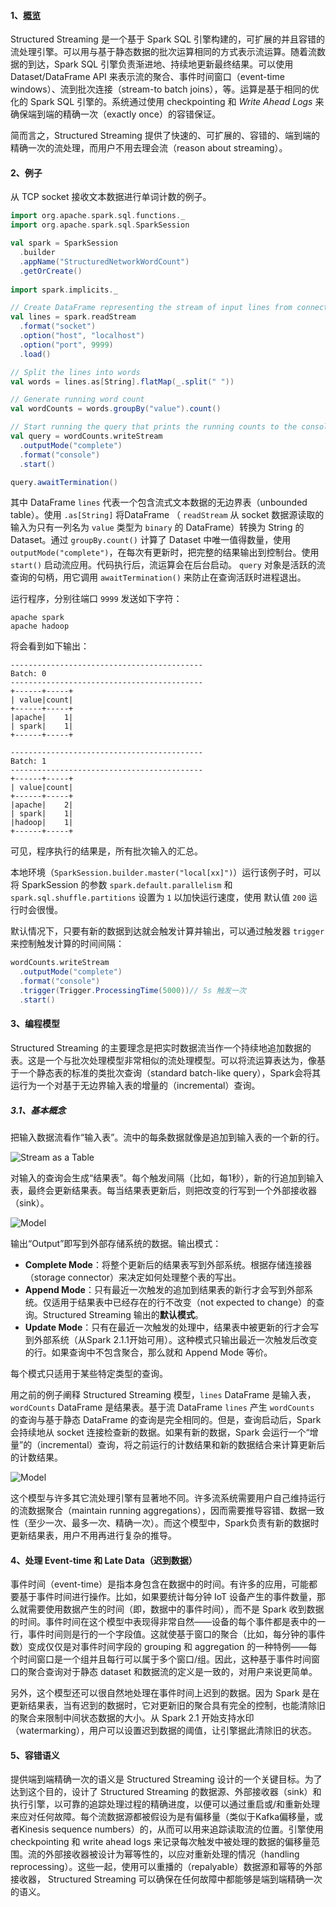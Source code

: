 #### 1、[概览](http://spark.apache.org/docs/2.2.0/structured-streaming-programming-guide.html#overview)

Structured Streaming 是一个基于 Spark SQL 引擎构建的，可扩展的并且容错的流处理引擎。可以用与基于静态数据的批次运算相同的方式表示流运算。随着流数据的到达，Spark SQL 引擎负责渐进地、持续地更新最终结果。可以使用 Dataset/DataFrame API 来表示流的聚合、事件时间窗口（event-time windows）、流到批次连接（stream-to batch joins），等。运算是基于相同的优化的 Spark SQL 引擎的。系统通过使用 checkpointing 和 *Write Ahead Logs* 来确保端到端的精确一次（exactly once）的容错保证。

简而言之，Structured Streaming 提供了快速的、可扩展的、容错的、端到端的精确一次的流处理，而用户不用去理会流（reason about streaming）。

#### 2、例子

从 TCP socket 接收文本数据进行单词计数的例子。

```scala
import org.apache.spark.sql.functions._
import org.apache.spark.sql.SparkSession

val spark = SparkSession
  .builder
  .appName("StructuredNetworkWordCount")
  .getOrCreate()
  
import spark.implicits._

// Create DataFrame representing the stream of input lines from connection to localhost:9999
val lines = spark.readStream
  .format("socket")
  .option("host", "localhost")
  .option("port", 9999)
  .load()

// Split the lines into words
val words = lines.as[String].flatMap(_.split(" "))

// Generate running word count
val wordCounts = words.groupBy("value").count()

// Start running the query that prints the running counts to the console
val query = wordCounts.writeStream
  .outputMode("complete")
  .format("console")
  .start()

query.awaitTermination()
```

其中 DataFrame `lines` 代表一个包含流式文本数据的无边界表（unbounded table）。使用 `.as[String]` 将DataFrame （ `readStream`  从 socket 数据源读取的输入为只有一列名为 `value` 类型为 `binary` 的 DataFrame）转换为 String 的 Dataset。通过 `groupBy.count()` 计算了 Dataset 中唯一值得数量，使用`outputMode("complete")`，在每次有更新时，把完整的结果输出到控制台。使用 `start()` 启动流应用。代码执行后，流运算会在后台启动。 `query` 对象是活跃的流查询的句柄，用它调用 `awaitTermination()` 来防止在查询活跃时进程退出。

运行程序，分别往端口 `9999` 发送如下字符：

```
apache spark
apache hadoop
```

将会看到如下输出：

```
-------------------------------------------
Batch: 0
-------------------------------------------
+------+-----+
| value|count|
+------+-----+
|apache|    1|
| spark|    1|
+------+-----+

-------------------------------------------
Batch: 1
-------------------------------------------
+------+-----+
| value|count|
+------+-----+
|apache|    2|
| spark|    1|
|hadoop|    1|
+------+-----+
```

可见，程序执行的结果是，所有批次输入的汇总。

本地环境（`SparkSession.builder.master("local[xx]")`）运行该例子时，可以将 SparkSession 的参数 `spark.default.parallelism` 和 `spark.sql.shuffle.partitions` 设置为 `1` 以加快运行速度，使用 默认值 `200` 运行时会很慢。

默认情况下，只要有新的数据到达就会触发计算并输出，可以通过触发器 `trigger` 来控制触发计算的时间间隔：

```scala
wordCounts.writeStream
  .outputMode("complete")
  .format("console")
  .trigger(Trigger.ProcessingTime(5000))// 5s 触发一次
  .start()
```

#### 3、编程模型

Structured Streaming 的主要理念是把实时数据流当作一个持续地追加数据的表。这是一个与批次处理模型非常相似的流处理模型。可以将流运算表达为，像基于一个静态表的标准的类批次查询（standard batch-like query），Spark会将其运行为一个对基于无边界输入表的增量的（incremental）查询。

##### 3.1、基本概念

把输入数据流看作“输入表”。流中的每条数据就像是追加到输入表的一个新的行。

![Stream as a Table](/assets/structured-streaming-stream-as-a-table.png)

对输入的查询会生成“结果表”。每个触发间隔（比如，每1秒），新的行追加到输入表，最终会更新结果表。每当结果表更新后，则把改变的行写到一个外部接收器（sink）。

![Model](/assets/structured-streaming-model.png)

输出“Output”即写到外部存储系统的数据。输出模式：

- **Complete Mode**：将整个更新后的结果表写到外部系统。根据存储连接器（storage connector）来决定如何处理整个表的写出。
- **Append Mode**：只有最近一次触发的追加到结果表的新行才会写到外部系统。仅适用于结果表中已经存在的行不改变（not expected to change）的查询。Structured Streaming 输出的**默认模式**。
- **Update Mode**：只有在最近一次触发的处理中，结果表中被更新的行才会写到外部系统（从Spark 2.1.1开始可用）。这种模式只输出最近一次触发后改变的行。如果查询中不包含聚合，那么就和 Append Mode 等价。

每个模式只适用于某些特定类型的查询。

用之前的例子阐释 Structured Streaming 模型，`lines` DataFrame 是输入表，`wordCounts` DataFrame 是结果表。基于流 DataFrame `lines` 产生 `wordCounts` 的查询与基于静态 DataFrame 的查询是完全相同的。但是，查询启动后，Spark 会持续地从 socket 连接检查新的数据。如果有新的数据，Spark 会运行一个“增量”的（incremental）查询，将之前运行的计数结果和新的数据结合来计算更新后的计数结果。

![Model](/assets/structured-streaming-example-model.png)

这个模型与许多其它流处理引擎有显著地不同。许多流系统需要用户自己维持运行的流数据聚合（maintain running aggregations），因而需要推导容错、数据一致性（至少一次、最多一次、精确一次）。而这个模型中，Spark负责有新的数据时更新结果表，用户不用再进行复杂的推导。

#### 4、处理 Event-time 和 Late Data（迟到数据）

事件时间（event-time）是指本身包含在数据中的时间。有许多的应用，可能都要基于事件时间进行操作。比如，如果要统计每分钟 IoT 设备产生的事件数量，那么就需要使用数据产生的时间（即，数据中的事件时间），而不是 Spark 收到数据的时间。事件时间在这个模型中表现得非常自然——设备的每个事件都是表中的一行，事件时间则是行的一个字段值。这就使基于窗口的聚合（比如，每分钟的事件数）变成仅仅是对事件时间字段的 grouping 和 aggregation 的一种特例——每个时间窗口是一个组并且每行可以属于多个窗口/组。因此，这种基于事件时间窗口的聚合查询对于静态 dataset 和数据流的定义是一致的，对用户来说更简单。

另外，这个模型还可以很自然地处理在事件时间上迟到的数据。因为 Spark 是在更新结果表，当有迟到的数据时，它对更新旧的聚合具有完全的控制，也能清除旧的聚合来限制中间状态数据的大小。从 Spark  2.1 开始支持水印（watermarking），用户可以设置迟到数据的阈值，让引擎据此清除旧的状态。

#### 5、容错语义

提供端到端精确一次的语义是 Structured Streaming 设计的一个关键目标。为了达到这个目的，设计了 Structured Streaming 的数据源、外部接收器（sink）和执行引擎，以可靠的追踪处理过程的精确进度，以便可以通过重启或/和重新处理来应对任何故障。每个流数据源都被假设为是有偏移量（类似于Kafka偏移量，或者Kinesis sequence numbers）的，从而可以用来追踪读取流的位置。引擎使用 checkpointing 和 write ahead logs 来记录每次触发中被处理的数据的偏移量范围。流的外部接收器被设计为幂等性的，以应对重新处理的情况（handling reprocessing）。这些一起，使用可以重播的（repalyable）数据源和幂等的外部接收器， Structured Streaming 可以确保在任何故障中都能够是端到端精确一次的语义。

